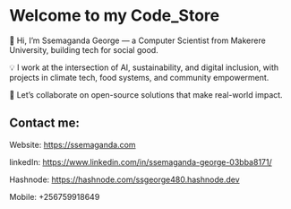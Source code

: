 
# Welcome to my Code_Store

👋 Hi, I’m Ssemaganda George — a Computer Scientist from Makerere University, building tech for social good.

💡 I work at the intersection of AI, sustainability, and digital inclusion, with projects in climate tech, food systems, and community empowerment.

🚀 Let’s collaborate on open-source solutions that make real-world impact.




## Contact me:
Website: https://ssemaganda.com

linkedIn: https://www.linkedin.com/in/ssemaganda-george-03bba8171/

Hashnode: https://hashnode.com/ssgeorge480.hashnode.dev

Mobile: +256759918649


<!---
Ssemaganda-George/Ssemaganda-George is a ✨ special ✨ repository because its `README.md` (this file) appears on your GitHub profile.
You can click the Preview link to take a look at your changes.
--->

